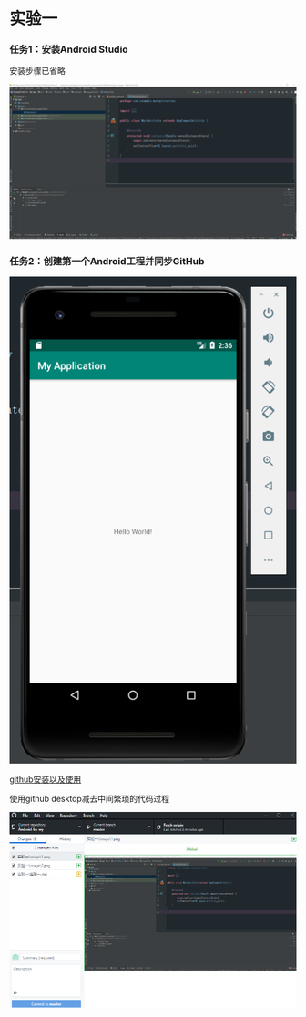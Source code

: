 # 实验一

### 任务1：安装Android Studio

安装步骤已省略

![](./image/1.png)

### 任务2：创建第一个Android工程并同步GitHub

![](./image/2.png)



[github安装以及使用](https://github.com/663008381/cloud-computing/tree/master/test1)

使用github desktop减去中间繁琐的代码过程

![](./image/4.png)

